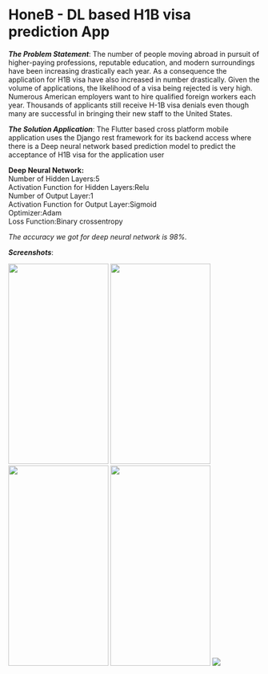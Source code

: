 # HoneB - DL based H1B visa prediction App

<b><i>The Problem Statement</b></i>: The number of people moving abroad in pursuit of higher-paying professions, reputable education, and modern surroundings have been increasing drastically each year. As a consequence the application for H1B visa have also increased in number drastically. Given the volume of applications, the likelihood of a visa being rejected is very high. Numerous American employers want to hire qualified foreign workers each year. Thousands of applicants still receive H-1B visa denials even though many are successful in bringing their new staff to the United States.

<b><i>The Solution Application</b></i>: The Flutter based cross platform mobile application uses the Django rest framework for its backend access where there is a Deep neural network based prediction model to predict the acceptance of H1B visa for the application user

<b>Deep Neural Network:</b> <br>
Number of Hidden Layers:5<br>
Activation Function for Hidden Layers:Relu<br>
Number of Output Layer:1<br>
Activation Function for Output Layer:Sigmoid<br>
Optimizer:Adam<br>
Loss Function:Binary crossentropy<br>

<i>The accuracy we got for deep neural network is 98%.</i>

<b><i>Screenshots</b></i>:

<img src="https://user-images.githubusercontent.com/68806315/227773338-01dddd73-3e92-45a2-8bfd-49ba9845754d.png" width="200" height="400" />
<img src="https://user-images.githubusercontent.com/68806315/227773355-f907df15-5332-4ca0-b373-853f3d23abba.png" width="200" height="400" />
<img src="https://user-images.githubusercontent.com/68806315/227773356-a0f4007a-6ddc-481e-ac14-e0202f49b8ad.png" width="200" height="400" />
<img src="https://user-images.githubusercontent.com/68806315/227773360-4916f8b8-7d7e-495a-9fad-2c7206ddedf6.png" width="200" height="400" />
<img src="https://user-images.githubusercontent.com/68806315/227773369-f8762a3b-b0a9-42d3-a41f-3208dd2b16e4.png"  />


